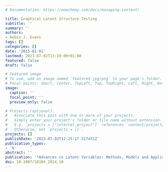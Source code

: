 ```yaml
---
# Documentation: https://wowchemy.com/docs/managing-content/

title: Graphical Latent Structure Testing
subtitle: ''
summary: ''
authors:
- Robin J. Evans
tags: []
categories: []
date: '2015-01-01'
lastmod: 2023-07-02T13:19:09+01:00
featured: false
draft: false

# Featured image
# To use, add an image named `featured.jpg/png` to your page's folder.
# Focal points: Smart, Center, TopLeft, Top, TopRight, Left, Right, BottomLeft, Bottom, BottomRight.
image:
  caption: ''
  focal_point: ''
  preview_only: false

# Projects (optional).
#   Associate this post with one or more of your projects.
#   Simply enter your project's folder or file name without extension.
#   E.g. `projects = ["internal-project"]` references `content/project/deep-learning/index.md`.
#   Otherwise, set `projects = []`.
projects: []
publishDate: '2023-07-02T12:25:17.517431Z'
publication_types:
- '6'
abstract: ''
publication: '*Advances in Latent Variables: Methods, Models and Applications*'
doi: 10.1007/10104_2014_10
---
```

